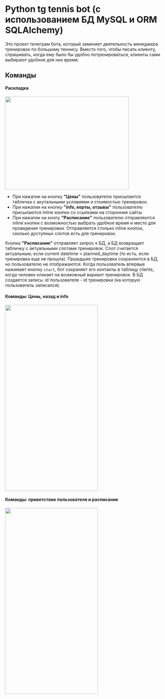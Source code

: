 # Python tg tennis bot (с использованием БД MySQL и ORM SQLAlchemy)


Это проект телеграм бота, который заменяет деятельность менеджера тренировок по большому теннису. Вместо того, чтобы писать клиенту, спрашивать, когда ему было бы удобно потренироваться, клиенты сами выбирают удобное для них время. 


## Команды
#### Раскладка
<img src="https://i.imgur.com/DXwTQuz.png" data-canonical-src="https://i.imgur.com/DXwTQuz.png" width="400" height="300" />

- При нажатии на кнопку __"Цены"__ пользователю присылается табличка с акутальными условиями и стоимостью тренировок.
- При нажатии на кнопку __"info, корты, отзывы"__ пользователю присылаются inline конпки со ссылками на сторонние сайты
- При нажатии на кнопу __"Расписание"__ пользователю отправляются inline кнопки с возможностью выбрать удобное время и место для проведения тренировки. Отправляется столько inline кнопок, сколько доступных слотов есть для тренировок.

Кнопка __"Расписание"__ отправляет запрос к БД, а БД возвращает табличку с актуальными слотами тренировок. Слот считается актуальным, если current datetime < planned_daytime (то есть, если тренировка еще не прошла). Пршедшие тренировки сохраняются в БД, но пользователю не отображаются. 
Когда пользователь впервые нажимает кнопку `start`, бот сохраняет его контакты в таблицу clients, когда человек кликает на возможный вариант тренировок. В БД создается запись: id пользователя -  id тренировки (на которую пользователь записался).
 

#### Команды: Цены, назад и info
<img src="https://i.imgur.com/huMDUUX.png" data-canonical-src="https://i.imgur.com/huMDUUX.png" width="300" height="600" />

#### Команды: приветствие пользователя и расписание
<img src="https://i.imgur.com/8dpabLW.png" data-canonical-src="https://i.imgur.com/8dpabLW.png" width="300" height="600" />
